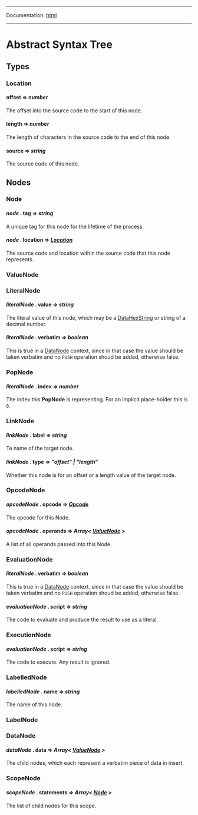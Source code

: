 -----

Documentation: [html](https://docs-beta.ethers.io/)

-----

Abstract Syntax Tree
====================

Types
-----

### Location

#### **offset** => *number*

The offset into the source code to the start of this node.


#### **length** => *number*

The length of characters in the source code to the end of this node.


#### **source** => *string*

The source code of this node.


Nodes
-----

### Node

#### *node* . **tag** => *string*

A unique tag for this node for the lifetime of the process.


#### *node* . **location** => *[Location](/api/other/assembly/ast/#asm-location)*

The source code and location within the source code that this node represents.


### ValueNode

### LiteralNode

#### *literalNode* . **value** => *string*

The literal value of this node, which may be a [DataHexString](/api/utils/bytes/#DataHexString) or string of a decimal number.


#### *literalNode* . **verbatim** => *boolean*

This is true in a [DataNode](/api/other/assembly/ast/#asm-datanode) context, since in that case the value should be taken verbatim and no `PUSH` operation shoud be added, otherwise false.


### PopNode

#### *literalNode* . **index** => *number*

The index this **PopNode** is representing. For an implicit place-holder this is `0`.


### LinkNode

#### *linkNode* . **label** => *string*

Te name of the target node.


#### *linkNode* . **type** => *"offset" | "length"*

Whether this node is for an offset or a length value of the target node.


### OpcodeNode

#### *opcodeNode* . **opcode** => *[Opcode](/api/other/assembly/api/#asm-opcode)*

The opcode for this Node.


#### *opcodeNode* . **operands** => *Array< [ValueNode](/api/other/assembly/ast/#asm-valuenode) >*

A list of all operands passed into this Node.


### EvaluationNode

#### *literalNode* . **verbatim** => *boolean*

This is true in a [DataNode](/api/other/assembly/ast/#asm-datanode) context, since in that case the value should be taken verbatim and no `PUSH` operation shoud be added, otherwise false.


#### *evaluationNode* . **script** => *string*

The code to evaluate and produce the result to use as a literal.


### ExecutionNode

#### *evaluationNode* . **script** => *string*

The code to execute. Any result is ignored.


### LabelledNode

#### *labelledNode* . **name** => *string*

The name of this node.


### LabelNode

### DataNode

#### *dataNode* . **data** => *Array< [ValueNode](/api/other/assembly/ast/#asm-valuenode) >*

The child nodes, which each represent a verbatim piece of data in insert.


### ScopeNode

#### *scopeNode* . **statements** => *Array< [Node](/api/other/assembly/ast/#asm-node) >*

The list of child nodes for this scope.


